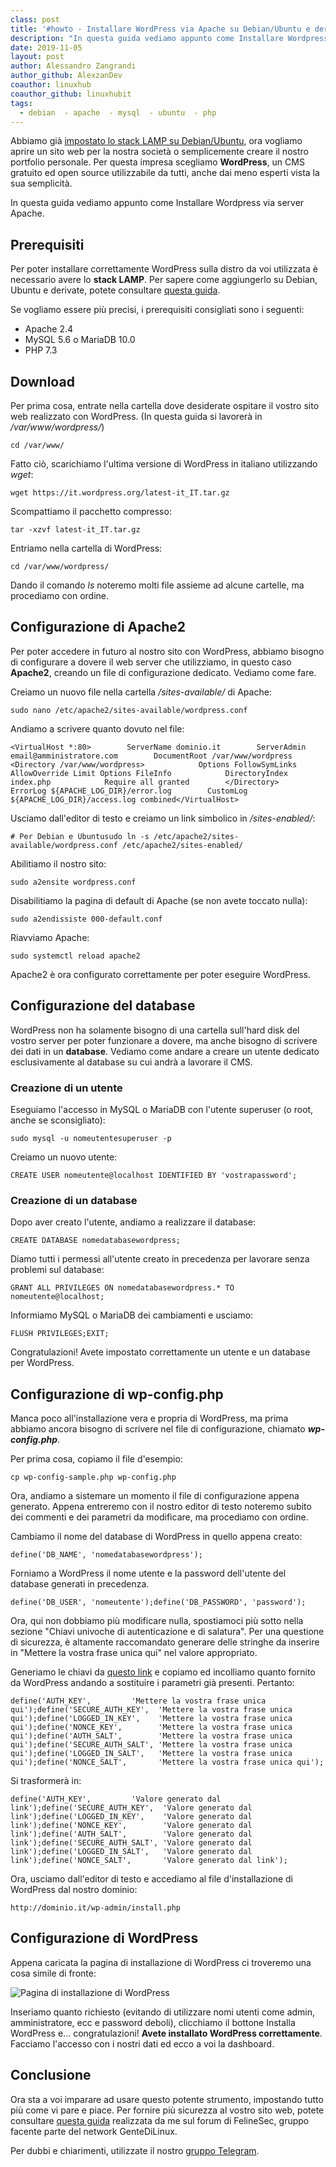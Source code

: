 ```yaml
---
class: post
title: '#howto - Installare WordPress via Apache su Debian/Ubuntu e derivate'
description: "In questa guida vediamo appunto come Installare Wordpress via server Apache."
date: 2019-11-05
layout: post
author: Alessandro Zangrandi
author_github: AlexzanDev
coauthor: linuxhub
coauthor_github: linuxhubit
tags:
  - debian  - apache  - mysql  - ubuntu  - php
---
```

Abbiamo già [impostato lo stack LAMP su Debian/Ubuntu](https://linuxhub.it/articles/howto-installare-lamp-su-ubuntu,-debian-e-derivate), ora vogliamo aprire un sito web per la nostra società o semplicemente creare il nostro portfolio personale. Per questa impresa scegliamo **WordPress**, un CMS gratuito ed open source utilizzabile da tutti, anche dai meno esperti vista la sua semplicità.

In questa guida vediamo appunto come Installare Wordpress via server Apache.

## Prerequisiti

Per poter installare correttamente WordPress sulla distro da voi utilizzata è necessario avere lo **stack LAMP**. Per sapere come aggiungerlo su Debian, Ubuntu e derivate, potete consultare [questa guida](https://linuxhub.it/articles/howto-installare-lamp-su-ubuntu-debian-e-derivate).

Se vogliamo essere più precisi, i prerequisiti consigliati sono i seguenti:

*   Apache 2.4
*   MySQL 5.6 o MariaDB 10.0
*   PHP 7.3

## Download

Per prima cosa, entrate nella cartella dove desiderate ospitare il vostro sito web realizzato con WordPress. (In questa guida si lavorerà in _/var/www/wordpress/_)

    cd /var/www/

Fatto ciò, scarichiamo l'ultima versione di WordPress in italiano utilizzando _wget_:

    wget https://it.wordpress.org/latest-it_IT.tar.gz

Scompattiamo il pacchetto compresso:

    tar -xzvf latest-it_IT.tar.gz

Entriamo nella cartella di WordPress:

    cd /var/www/wordpress/

Dando il comando _ls_ noteremo molti file assieme ad alcune cartelle, ma procediamo con ordine.

## Configurazione di Apache2

Per poter accedere in futuro al nostro sito con WordPress, abbiamo bisogno di configurare a dovere il web server che utilizziamo, in questo caso **Apache2**, creando un file di configurazione dedicato. Vediamo come fare.

Creiamo un nuovo file nella cartella _/sites-available/_ di Apache:

    sudo nano /etc/apache2/sites-available/wordpress.conf

Andiamo a scrivere quanto dovuto nel file:

    <VirtualHost *:80>        ServerName dominio.it        ServerAdmin email@amministratore.com        DocumentRoot /var/www/wordpress        <Directory /var/www/wordpress>            Options FollowSymLinks            AllowOverride Limit Options FileInfo            DirectoryIndex index.php            Require all granted        </Directory>        ErrorLog ${APACHE_LOG_DIR}/error.log        CustomLog ${APACHE_LOG_DIR}/access.log combined</VirtualHost>

Usciamo dall'editor di testo e creiamo un link simbolico in _/sites-enabled/_:

    # Per Debian e Ubuntusudo ln -s /etc/apache2/sites-available/wordpress.conf /etc/apache2/sites-enabled/

Abilitiamo il nostro sito:

    sudo a2ensite wordpress.conf

Disabilitiamo la pagina di default di Apache (se non avete toccato nulla):

    sudo a2endissiste 000-default.conf

Riavviamo Apache:

    sudo systemctl reload apache2

Apache2 è ora configurato correttamente per poter eseguire WordPress.

## Configurazione del database

WordPress non ha solamente bisogno di una cartella sull'hard disk del vostro server per poter funzionare a dovere, ma anche bisogno di scrivere dei dati in un **database**. Vediamo come andare a creare un utente dedicato esclusivamente al database su cui andrà a lavorare il CMS.

### Creazione di un utente

Eseguiamo l'accesso in MySQL o MariaDB con l'utente superuser (o root, anche se sconsigliato):

    sudo mysql -u nomeutentesuperuser -p

Creiamo un nuovo utente:

    CREATE USER nomeutente@localhost IDENTIFIED BY 'vostrapassword';

### Creazione di un database

Dopo aver creato l'utente, andiamo a realizzare il database:

    CREATE DATABASE nomedatabasewordpress;

Diamo tutti i permessi all'utente creato in precedenza per lavorare senza problemi sul database:

    GRANT ALL PRIVILEGES ON nomedatabasewordpress.* TO nomeutente@localhost;

Informiamo MySQL o MariaDB dei cambiamenti e usciamo:

    FLUSH PRIVILEGES;EXIT;

Congratulazioni! Avete impostato correttamente un utente e un database per WordPress.

## Configurazione di wp-config.php

Manca poco all'installazione vera e propria di WordPress, ma prima abbiamo ancora bisogno di scrivere nel file di configurazione, chiamato **_wp-config.php_**.

Per prima cosa, copiamo il file d'esempio:

    cp wp-config-sample.php wp-config.php

Ora, andiamo a sistemare un momento il file di configurazione appena generato. Appena entreremo con il nostro editor di testo noteremo subito dei commenti e dei parametri da modificare, ma procediamo con ordine.

Cambiamo il nome del database di WordPress in quello appena creato:

    define('DB_NAME', 'nomedatabasewordpress');

Forniamo a WordPress il nome utente e la password dell'utente del database generati in precedenza.

    define('DB_USER', 'nomeutente');define('DB_PASSWORD', 'password');

Ora, qui non dobbiamo più modificare nulla, spostiamoci più sotto nella sezione "Chiavi univoche di autenticazione e di salatura". Per una questione di sicurezza, è altamente raccomandato generare delle stringhe da inserire in "Mettere la vostra frase unica qui" nel valore appropriato.

Generiamo le chiavi da [questo link](https://api.wordpress.org/secret-key/1.1/salt/) e copiamo ed incolliamo quanto fornito da WordPress andando a sostituire i parametri già presenti. Pertanto:

    define('AUTH_KEY',         'Mettere la vostra frase unica qui');define('SECURE_AUTH_KEY',  'Mettere la vostra frase unica qui');define('LOGGED_IN_KEY',    'Mettere la vostra frase unica qui');define('NONCE_KEY',        'Mettere la vostra frase unica qui');define('AUTH_SALT',        'Mettere la vostra frase unica qui');define('SECURE_AUTH_SALT', 'Mettere la vostra frase unica qui');define('LOGGED_IN_SALT',   'Mettere la vostra frase unica qui');define('NONCE_SALT',       'Mettere la vostra frase unica qui');

Si trasformerà in:

    define('AUTH_KEY',         'Valore generato dal link');define('SECURE_AUTH_KEY',  'Valore generato dal link');define('LOGGED_IN_KEY',    'Valore generato dal link');define('NONCE_KEY',        'Valore generato dal link');define('AUTH_SALT',        'Valore generato dal link');define('SECURE_AUTH_SALT', 'Valore generato dal link');define('LOGGED_IN_SALT',   'Valore generato dal link');define('NONCE_SALT',       'Valore generato dal link');

Ora, usciamo dall'editor di testo e accediamo al file d'installazione di WordPress dal nostro dominio:

    http://dominio.it/wp-admin/install.php

## Configurazione di WordPress

Appena caricata la pagina di installazione di WordPress ci troveremo una cosa simile di fronte:

![Pagina di installazione di WordPress](https://linuxhub.it/wordpress/wp-content/uploads/2019/11/wordpress-installazione.png)

Inseriamo quanto richiesto (evitando di utilizzare nomi utenti come admin, amministratore, ecc e password deboli), clicchiamo il bottone Installa WordPress e... congratulazioni! **Avete installato WordPress correttamente**. Facciamo l'accesso con i nostri dati ed ecco a voi la dashboard.

## Conclusione

Ora sta a voi imparare ad usare questo potente strumento, impostando tutto più come vi pare e piace. Per fornire più sicurezza al vostro sito web, potete consultare [questa guida](https://forum.felinesec.com/d/32-mettere-in-sicurezza-un-sito-web-realizzato-con-wordpress) realizzata da me sul forum di FelineSec, gruppo facente parte del network GenteDiLinux.

Per dubbi e chiarimenti, utilizzate il nostro [gruppo Telegram](https://t.me/gentedilinux).
